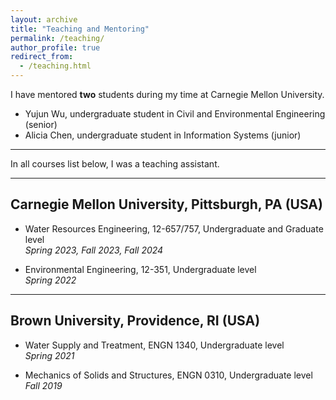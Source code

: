 ```yaml
---
layout: archive
title: "Teaching and Mentoring"
permalink: /teaching/
author_profile: true
redirect_from: 
  - /teaching.html
---
```


I have mentored **two** students during my time at Carnegie Mellon University.
- Yujun Wu, undergraduate student in Civil and Environmental Engineering (senior)
- Alicia Chen, undergraduate student in Information Systems (junior)

---

In all courses list below, I was a teaching assistant.

---
## Carnegie Mellon University, Pittsburgh, PA (USA)
- Water Resources Engineering, 12-657/757,
Undergraduate and Graduate level\
*Spring 2023, Fall 2023, Fall 2024*

- Environmental Engineering, 12-351,
Undergraduate level\
*Spring 2022*

---
## Brown University, Providence, RI (USA)
- Water Supply and Treatment, ENGN 1340,
Undergraduate level\
*Spring 2021*

- Mechanics of Solids and Structures, ENGN 0310,
Undergraduate level\
*Fall 2019*
